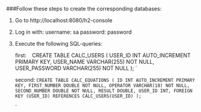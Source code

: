 ###Follow these steps to create the corresponding databases: 

1. Go to http://localhost:8080/h2-console 

2. Log in with: 
    username: sa
    password: password

3. Execute the following SQL-queries: 

    first: 
    `
    `
    CREATE TABLE CALC_USERS (
    USER_ID INT AUTO_INCREMENT PRIMARY KEY,
    USER_NAME VARCHAR(255) NOT NULL,
    USER_PASSWORD VARCHAR(255) NOT NULL
    );
    `

    second: 
    `
    CREATE TABLE CALC_EQUATIONS (
    ID INT AUTO_INCREMENT PRIMARY KEY,
    FIRST_NUMBER DOUBLE NOT NULL,
    OPERATOR VARCHAR(10) NOT NULL,
    SECOND_NUMBER DOUBLE NOT NULL,
    RESULT DOUBLE,
    USER_ID INT,
    FOREIGN KEY (USER_ID) REFERENCES CALC_USERS(USER_ID)
    );  
    `
    
    `